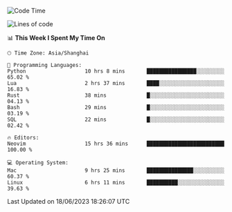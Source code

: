 <!--START_SECTION:waka-->
![Code Time](http://img.shields.io/badge/Code%20Time-1%2C405%20hrs%2039%20mins-blue)

![Lines of code](https://img.shields.io/badge/From%20Hello%20World%20I%27ve%20Written-261.7%20thousand%20lines%20of%20code-blue)

📊 **This Week I Spent My Time On** 

```text
🕑︎ Time Zone: Asia/Shanghai

💬 Programming Languages: 
Python                   10 hrs 8 mins       ████████████████░░░░░░░░░   65.02 % 
Lua                      2 hrs 37 mins       ████░░░░░░░░░░░░░░░░░░░░░   16.83 % 
Rust                     38 mins             █░░░░░░░░░░░░░░░░░░░░░░░░   04.13 % 
Bash                     29 mins             █░░░░░░░░░░░░░░░░░░░░░░░░   03.19 % 
SQL                      22 mins             █░░░░░░░░░░░░░░░░░░░░░░░░   02.42 % 

🔥 Editors: 
Neovim                   15 hrs 36 mins      █████████████████████████   100.00 % 

💻 Operating System: 
Mac                      9 hrs 25 mins       ███████████████░░░░░░░░░░   60.37 % 
Linux                    6 hrs 11 mins       ██████████░░░░░░░░░░░░░░░   39.63 % 
```


 Last Updated on 18/06/2023 18:26:07 UTC
<!--END_SECTION:waka-->
